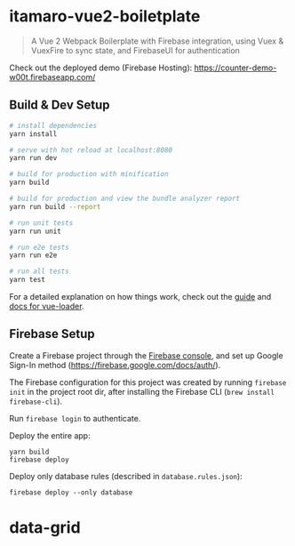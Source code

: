 # itamaro-vue2-boiletplate

> A Vue 2 Webpack Boilerplate with Firebase integration, using Vuex & VuexFire to sync state, and FirebaseUI for authentication

Check out the deployed demo (Firebase Hosting): https://counter-demo-w00t.firebaseapp.com/

## Build & Dev Setup

``` bash
# install dependencies
yarn install

# serve with hot reload at localhost:8080
yarn run dev

# build for production with minification
yarn build

# build for production and view the bundle analyzer report
yarn run build --report

# run unit tests
yarn run unit

# run e2e tests
yarn run e2e

# run all tests
yarn test
```

For a detailed explanation on how things work, check out the [guide](http://vuejs-templates.github.io/webpack/) and [docs for vue-loader](http://vuejs.github.io/vue-loader).


## Firebase Setup

Create a Firebase project through the [Firebase console](https://console.firebase.google.com/), and set up Google Sign-In method (https://firebase.google.com/docs/auth/).

The Firebase configuration for this project was created by running `firebase init` in the project root dir, after installing the Firebase CLI (`brew install firebase-cli`).

Run `firebase login` to authenticate.

Deploy the entire app:

```
yarn build
firebase deploy
```

Deploy only database rules (described in `database.rules.json`):

```
firebase deploy --only database
```
# data-grid
